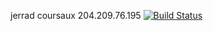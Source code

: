 jerrad coursaux
204.209.76.195
[![Build Status](https://travis-ci.com/cmput401-fall2018/web-app-ci-cd-with-travis-ci-Coursaux.svg?branch=master)](https://travis-ci.com/cmput401-fall2018/web-app-ci-cd-with-travis-ci-Coursaux)
